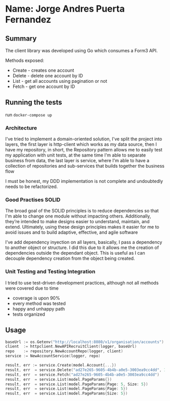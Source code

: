 # Name: Jorge Andres Puerta Fernandez

## Summary

The client library was developed using Go which consumes a Form3 API.

Methods exposed:

* Create - creates one account
* Delete - delete one account by ID
* List - get all accounts using pagination or not 
* Fetch - get one account by ID

## Running the tests

run ```docker-compose up```

### Architecture

I've tried to implement a domain-oriented solution, I've split the project into layers, the first layer is http-client which works as my data source, then I have my repository, in short, the Repository pattern allows me to easily test my application with unit tests, at the same time I'm able to separate business from data, the last layer is service, where I'm able to have a collection of repositories and sub-services that builds together the business flow  

I must be honest, my DDD implementation is not complete and undoubtedly needs to be refactorized.

### Good Practises SOLID

The broad goal of the SOLID principles is to reduce dependencies so that I'm able to change one module without impacting others. Additionally, they’re intended to make designs easier to understand, maintain, and extend. Ultimately, using these design principles makes it easier for me to avoid issues and to build adaptive, effective, and agile software

I've add dependency inyection on all layers, basically, I pass a dependency to another object or structure. I did this due to it allows me the creation of dependencies outside the dependant object. This is useful as I can decouple dependency creation from the object being created. 

### Unit Testing and Testing Integration

I tried to use test-driven development practices, although not all methods were covered due to time

* coverage is upon 90%
* every method was tested
* happy and unhappy path
* tests organized 

## Usage

```go
baseUrl := os.Getenv("http://localhost:8080/v1/organisation/accounts")
client  := httpclient.NewAPIRecruitClient(logger, baseUrl)
repo    := repository.NewAccountRepo(logger, client)
service := NewAccountService(logger, repo)

result, err := service.Create(model.Account{...})
result, err  = service.Delete("ad27e265-9605-4b4b-a0e5-3003ea9cc4dd", 1)
result, err  = service.Fetch("ad27e265-9605-4b4b-a0e5-3003ea9cc4dd")
result, err  = service.List(model.PageParams{})
result, err  = service.List(model.PageParams{Page: 5, Size: 5})
result, err  = service.List(model.PageParams{Page: 5})
result, err  = service.List(model.PageParams{Size: 5})
```
